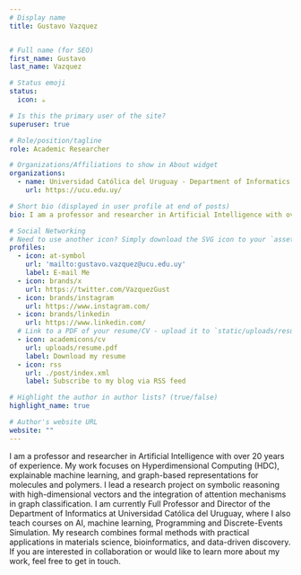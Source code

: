 ```yaml
---
# Display name
title: Gustavo Vazquez


# Full name (for SEO)
first_name: Gustavo
last_name: Vazquez

# Status emoji
status:
  icon: ☕️

# Is this the primary user of the site?
superuser: true

# Role/position/tagline
role: Academic Researcher

# Organizations/Affiliations to show in About widget
organizations:
  - name: Universidad Católica del Uruguay - Department of Informatics
    url: https://ucu.edu.uy/

# Short bio (displayed in user profile at end of posts)
bio: I am a professor and researcher in Artificial Intelligence with over 20 years of experience. My work focuses on Hyperdimensional Computing (HDC), explainable machine learning, and graph-based representations for molecules and polymers. I lead a research project on symbolic reasoning with high-dimensional vectors and the integration of attention mechanisms in graph classification. I am currently Full Professor and Director of the Department of Informatics at Universidad Católica del Uruguay, where I also teach courses on AI, machine learning, Programming and Discrete-Events Simulation. My research combines formal methods with practical applications in materials science, bioinformatics, and data-driven discovery. If you are interested in collaboration or would like to learn more about my work, feel free to get in touch.

# Social Networking
# Need to use another icon? Simply download the SVG icon to your `assets/media/icons/` folder.
profiles:
  - icon: at-symbol
    url: 'mailto:gustavo.vazquez@ucu.edu.uy'
    label: E-mail Me
  - icon: brands/x
    url: https://twitter.com/VazquezGust
  - icon: brands/instagram
    url: https://www.instagram.com/
  - icon: brands/linkedin
    url: https://www.linkedin.com/
  # Link to a PDF of your resume/CV - upload it to `static/uploads/resume.pdf`
  - icon: academicons/cv
    url: uploads/resume.pdf
    label: Download my resume
  - icon: rss
    url: ./post/index.xml
    label: Subscribe to my blog via RSS feed

# Highlight the author in author lists? (true/false)
highlight_name: true

# Author's website URL
website: ""
---
```


I am a professor and researcher in Artificial Intelligence with over 20 years of experience. My work focuses on Hyperdimensional Computing (HDC), explainable machine learning, and graph-based representations for molecules and polymers. I lead a research project on symbolic reasoning with high-dimensional vectors and the integration of attention mechanisms in graph classification. I am currently Full Professor and Director of the Department of Informatics at Universidad Católica del Uruguay, where I also teach courses on AI, machine learning, Programming and Discrete-Events Simulation. My research combines formal methods with practical applications in materials science, bioinformatics, and data-driven discovery. If you are interested in collaboration or would like to learn more about my work, feel free to get in touch.
